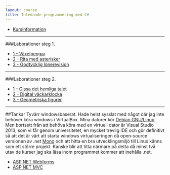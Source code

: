 ```yaml
---
layout: course 
title: Inledande programmering med C#
---
```


- [Kursinformation](https://coursepress.lnu.se/kurs/inledande-programmering-med-csharp/)

---

###Laborationer steg 1.
- [1 - Växelpengar](https://github.com/rk222ev/1dv402-rk222ev-1-1-vaxelpengar)
- [2 - Rita med asterisker](https://github.com/rk222ev/1dv402-rk222ev-1-2-rita-med-asterisker)
- [3 - Godtycklig lönerevision](https://github.com/rk222ev/1dv402-rk222ev-1-3-godtycklig-lonerevision)
---
###Laborationer steg 2.
- [1 - Gissa det hemliga talet](https://github.com/rk222ev/1dv402-2-1-c-gissa-det-hemliga-talet)
- [2 - Digital väckarklocka](https://github.com/rk222ev/1dv402-2-2-digital-vackarklocka)
- [3 - Geometriska figurer](https://github.com/rk222ev/1dv402-2-3-geometriska-figurer)
---

##Tankar
Tyvärr windowsbaserat. Hade helst sysslat med något där jag inte behöver köra windows i VirtualBox. 
Mina datorer kör [Debian GNU/Linux](debian.org). Men bortsett från att behöva köra med en virtuell dator
är Visual Studio 2013, som vi får genom universitetet, en mycket trevlig IDE och gör definitivt så att
det är värt att starta windows virtualiseringen då open-source versionen av .net [Mono](http://www.mono-project.com/)
och att hitta en bra utvecklingsmiljö till Linux känns som ett större projekt.
Kanske blir att titta närmare på detta då minst två utav de kurser jag ska läsa inom programmet kommer att inehålla .net.
- [ASP.NET Webforms](https://coursepress.lnu.se/kurs/aspnet-web-forms/)
- [ASP.NET MVC](https://coursepress.lnu.se/kurs/aspnet-mvc/)